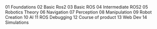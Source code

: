 01 Foundations
02 Basic Ros2
03 Basic ROS
04 Intermediate ROS2
05 Robotics Theory
06 Navigation
07 Perception
08 Manipulation 
09 Robot Creation
10 AI
11 ROS Debugging
12 Course of product
13 Web Dev
14 Simulations
